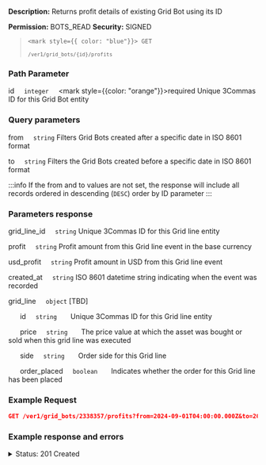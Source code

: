 **Description:** Returns profit details of existing Grid Bot using its ID

**Permission:** BOTS_READ
**Security:** SIGNED

<blockquote>

<code><mark style={{ color: "blue"}}> GET </mark></code>

<code>`/ver1/grid_bots/{id}/profits`</code>

</blockquote>

### Path Parameter

   id&nbsp;&nbsp;&nbsp;&nbsp;&nbsp;<code>integer</code>&nbsp;&nbsp;&nbsp;&nbsp;&nbsp;<mark style={{color: "orange"}}>required</mark>
   Unique 3Commas ID for this Grid Bot entity

### Query parameters

   from&nbsp;&nbsp;&nbsp;&nbsp;&nbsp;<code>string</code>
   Filters Grid Bots created after a specific date in ISO 8601 format

   to&nbsp;&nbsp;&nbsp;&nbsp;&nbsp;<code>string</code>
   Filters the Grid Bots created before a specific date in ISO 8601 format

:::info
If the from and to values are not set, the response will include all records ordered in descending (`DESC`) order by ID parameter
:::

### Parameters response

   grid_line_id&nbsp;&nbsp;&nbsp;&nbsp;&nbsp;<code>string</code>
   Unique 3Commas ID for this Grid line entity

   profit&nbsp;&nbsp;&nbsp;&nbsp;&nbsp;<code>string</code>
   Profit amount from this Grid line event in the base currency

   usd_profit&nbsp;&nbsp;&nbsp;&nbsp;&nbsp;<code>string</code>
   Profit amount in USD from this Grid line event

   created_at&nbsp;&nbsp;&nbsp;&nbsp;&nbsp;<code>string</code>
   ISO 8601 datetime string indicating when the event was recorded

   grid_line&nbsp;&nbsp;&nbsp;&nbsp;&nbsp;<code>object</code>
   [TBD]

   &nbsp;&nbsp;&nbsp;&nbsp;&nbsp;&nbsp;id&nbsp;&nbsp;&nbsp;&nbsp;&nbsp;<code>string</code>
   &nbsp;&nbsp;&nbsp;&nbsp;&nbsp;&nbsp;Unique 3Commas ID for this Grid line entity

   &nbsp;&nbsp;&nbsp;&nbsp;&nbsp;&nbsp;price&nbsp;&nbsp;&nbsp;&nbsp;&nbsp;<code>string</code>
   &nbsp;&nbsp;&nbsp;&nbsp;&nbsp;&nbsp;The price value at which the asset was bought or sold when this grid line was executed

   &nbsp;&nbsp;&nbsp;&nbsp;&nbsp;&nbsp;side&nbsp;&nbsp;&nbsp;&nbsp;&nbsp;<code>string</code>
   &nbsp;&nbsp;&nbsp;&nbsp;&nbsp;&nbsp;Order side for this Grid line

   &nbsp;&nbsp;&nbsp;&nbsp;&nbsp;&nbsp;order_placed&nbsp;&nbsp;&nbsp;&nbsp;&nbsp;<code>boolean</code>
   &nbsp;&nbsp;&nbsp;&nbsp;&nbsp;&nbsp;Indicates whether the order for this Grid line has been placed

### Example Request

```json
GET /ver1/grid_bots/2338357/profits?from=2024-09-01T04:00:00.000Z&to=2024-10-11T03:59:59.000Z
```

### Example response and errors

<details>
<summary>Status: 201 Created</summary>

```json
[
    {
        "grid_line_id": 256470631,
        "profit": "0.5387463715614246",
        "usd_profit": "0.5387463715614246",
        "created_at": "2024-10-06T11:45:47.500Z",
        "grid_line": {
            "id": 256470631,
            "price": "0.022954",
            "side": "buy",
            "order_placed": false
        }
    },
    {
        "grid_line_id": 256439950,
        "profit": "0.2721254846234494",
        "usd_profit": "0.2721254846234494",
        "created_at": "2024-10-04T16:23:16.731Z",
        "grid_line": {
            "id": 256439950,
            "price": "0.022503",
            "side": "buy",
            "order_placed": false
        }
    },
    ...
]
```

</details>
